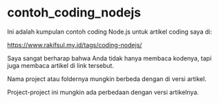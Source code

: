 # contoh_coding_nodejs

Ini adalah kumpulan contoh coding Node.js untuk artikel coding saya di:

https://www.rakifsul.my.id/tags/coding-nodejs/

Saya sangat berharap bahwa Anda tidak hanya membaca kodenya, tapi juga membaca artikel di link tersebut.

Nama project atau foldernya mungkin berbeda dengan di versi artikel.

Project-project ini mungkin ada perbedaan dengan versi artikelnya.
